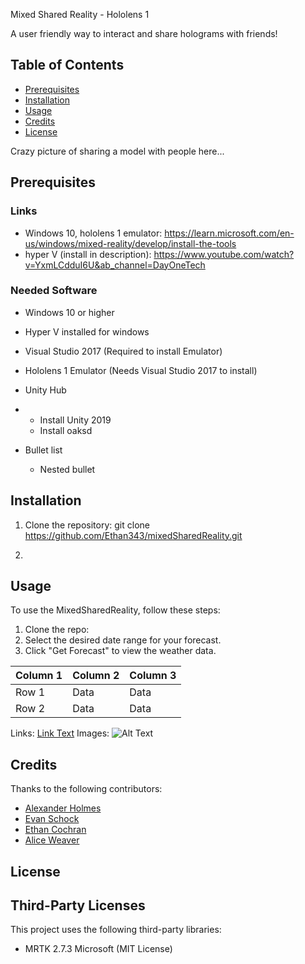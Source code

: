 Mixed Shared Reality - Hololens 1

A user friendly way to interact and share holograms with friends!


## Table of Contents
- [Prerequisites](#Prerequisites)
- [Installation](#installation)
- [Usage](#usage)
- [Credits](#credits)
- [License](#license)


Crazy picture of sharing a model with people here...



## Prerequisites 
### Links
- Windows 10, hololens 1 emulator: https://learn.microsoft.com/en-us/windows/mixed-reality/develop/install-the-tools
- hyper V (install in description): https://www.youtube.com/watch?v=YxmLCdduI6U&ab_channel=DayOneTech

### Needed Software
- Windows 10 or higher
- Hyper V installed for windows
- Visual Studio 2017  (Required to install Emulator)
- Hololens 1 Emulator (Needs Visual Studio 2017 to install)
- Unity Hub
- - Install Unity 2019
  -  Install oaksd

- Bullet list
  - Nested bullet

## Installation
1. Clone the repository:
  git clone https://github.com/Ethan343/mixedSharedReality.git

2. 



## Usage

To use the MixedSharedReality, follow these steps:

1. Clone the repo: 
2. Select the desired date range for your forecast.
3. Click "Get Forecast" to view the weather data.
 

| Column 1 | Column 2 | Column 3 |
| -------- | -------- | -------- |
| Row 1    | Data     | Data     |
| Row 2    | Data     | Data     |



Links: [Link Text](URL)
Images: ![Alt Text](URL)



## Credits
Thanks to the following contributors:
- [Alexander Holmes](https://github.com/ahalex73)
- [Evan Schock](https://github.com/jsm1744)
- [Ethan Cochran](https://github.com/Ethan343)
- [Alice Weaver](https://github.com/jcweaver01)



## License

## Third-Party Licenses
This project uses the following third-party libraries:
- MRTK 2.7.3 Microsoft (MIT License)

